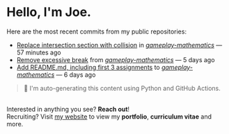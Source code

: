 # Hello, I'm Joe.
Here are the most recent commits from my public repositories:<br>
<!--activity_section_start-->
- [Replace intersection section with collision](https://github.com/joebinns/gameplay-mathematics/commit/51e03e1765a04616abe16e779510d40266597e97) in [*gameplay-mathematics*](https://github.com/joebinns/gameplay-mathematics) — 57 minutes ago
- [Remove excessive break](https://github.com/joebinns/gameplay-mathematics/commit/0e031e9dc1414bbdf6c8669f10b15f0e8b1d4344) from [*gameplay-mathematics*](https://github.com/joebinns/gameplay-mathematics) — 5 days ago
- [Add README.md, including first 3 assignments](https://github.com/joebinns/gameplay-mathematics/commit/4a61cabc63aa3f4795643c537f1edcac479dcefc) to [*gameplay-mathematics*](https://github.com/joebinns/gameplay-mathematics) — 6 days ago
<!--activity_section_end-->
> 🚀 I'm auto-generating this content using Python and GitHub Actions.

<br>Interested in anything you see? **Reach out**!<br>
Recruiting? Visit [my website](https://joebinns.com/) to view my **portfolio**, **curriculum vitae** and more.
